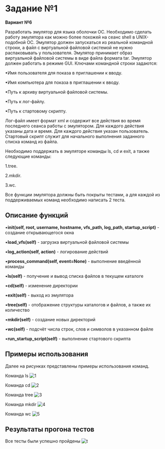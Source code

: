 <h1>Задание №1</h1>

**Вариант №6**

Разработать эмулятор для языка оболочки ОС. Необходимо сделать работу эмулятора как можно более похожей на сеанс shell в UNIX-подобной ОС. Эмулятор должен запускаться из реальной командной строки, а файл с виртуальной файловой системой не нужно распаковывать у пользователя. Эмулятор принимает образ виртуальной файловой системы в виде файла формата tar. Эмулятор должен работать в режиме GUI.
Ключами командной строки задаются:

•Имя пользователя для показа в приглашении к вводу.

•Имя компьютера для показа в приглашении к вводу.

•Путь к архиву виртуальной файловой системы.

•Путь к лог-файлу.

•Путь к стартовому скрипту.

Лог-файл имеет формат xml и содержит все действия во время последнего сеанса работы с эмулятором. Для каждого действия указаны дата и время. Для каждого действия указан пользователь.
Стартовый скрипт служит для начального выполнения заданного списка команд из файла.

Необходимо поддержать в эмуляторе команды ls, cd и exit, а также следующие команды:

1.tree.

2.mkdir.

3.wc.

Все функции эмулятора должны быть покрыты тестами, а для каждой из поддерживаемых команд необходимо написать 2 теста.

<h2>Описание функций</h2>

•**__init__(self, root, username, hostname, vfs_path, log_path, startup_script)** - создание открывающегося окна

•**load_vfs(self)** - загрузка виртуальной файловой системы

•**log_action(self, action)** - логирование действий

•**process_command(self, event=None)** - выполнение введённой команды

•**ls(self)** - получение и вывод списка файлов в текущем каталоге

•**cd(self)** - изменение директории

•**exit(self)** - выход из эмулятора

•**tree(self)** - отображение структуры каталогов и файлов, а также их количество

•**mkdir(self)** - создание новых директорий

•**wc(self)** - подсчёт числа строк, слов и символов в указанном файле

•**run_startup_script(self)** - выполнение стартового скрипта

<h2>Примеры использования</h2>

Далее на рисунках представлены примеры использования команд.

Команда ls
![1](https://github.com/user-attachments/assets/aa6ddcb8-6012-490b-9b79-6ecec8b28e93)

Команда cd
![2](https://github.com/user-attachments/assets/86e43555-b63b-4711-ac10-0e556ed5abc8)

Команда tree
![3](https://github.com/user-attachments/assets/b6bcb60d-b71d-4c83-918f-35f47262aa24)

Команда mkdir
![4](https://github.com/user-attachments/assets/92bdf00b-849b-4d42-ba35-381ab556f381)


Команда wc
![5](https://github.com/user-attachments/assets/f8ca9d06-d039-41e3-a4f1-158894bf08b6)


<h2>Результаты прогона тестов</h2>

Все тесты были успешно пройдены
![t](https://github.com/user-attachments/assets/450dea09-394e-49c8-8053-c30ada8531fc)



